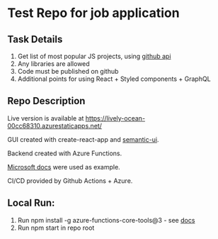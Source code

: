 # Test Repo for job application

## Task Details

1. Get list of most popular JS projects, using [github api](https://developer.github.com/v3/)
2. Any libraries are allowed
3. Code must be published on github
4. Additional points for using React + Styled components + GraphQL

## Repo Description

Live version is available at https://lively-ocean-00cc68310.azurestaticapps.net/

GUI created with create-react-app and [semantic-ui](https://react.semantic-ui.com/).

Backend created with Azure Functions.

[Microsoft docs](https://docs.microsoft.com/en-us/learn/modules/publish-app-service-static-web-app-api/)
 were used as example.
 
 CI/CD provided by Github Actions + Azure.


## Local Run:

1. Run npm install -g azure-functions-core-tools@3 - see [docs](https://docs.microsoft.com/en-us/azure/azure-functions/functions-run-local?tabs=windows%2Ccsharp%2Cbash#install-the-azure-functions-core-tools)
2. Run npm start in repo root
